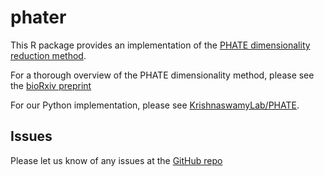 # phater

This R package provides an implementation of the 
[PHATE dimensionality reduction method](https://www.biorxiv.org/content/early/2017/12/01/120378).

For a thorough overview of the PHATE dimensionality method, please see the [bioRxiv preprint](https://www.biorxiv.org/content/early/2017/12/01/120378)

For our Python implementation, please see [KrishnaswamyLab/PHATE](https://github.com/KrishnaswamyLab/PHATE).

## Issues

Please let us know of any issues at the [GitHub repo](https://github.com/KrishnaswamyLab/phater/issues)
